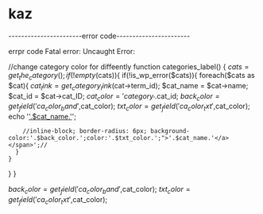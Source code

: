 # kaz
-----------------------error code-----------------------

errpr code Fatal error: Uncaught Error: 


//change category color for diffeently
function categories_label() {
  $cats = get_the_category();
  if(!empty($cats)){
    if(!is_wp_error($cats)){
      foreach($cats as $cat){
        $cat_link = get_category_link($cat->term_id);
        $cat_name = $cat->name;
        $cat_id = $cat->cat_ID;
        $cat_color = 'category_'.$cat_id;
        $back_color = get_field('ca_color_band',$cat_color);
        $txt_color = get_field('ca_color_txt',$cat_color);
        echo '<span class="category"><a href="'.$cat_link.'" class="rounded_btn" style="background-color:'.$back_color.';color:'.$txt_color.';">'.$cat_name.'</a></span>';

        //inline-block; border-radius: 6px; background-color:'.$back_color.';color:'.$txt_color.';">'.$cat_name.'</a></span>';//
      }
    }
  }
}

$back_color = get_field('ca_color_band',$cat_color);
$txt_color = get_field('ca_color_txt',$cat_color);

